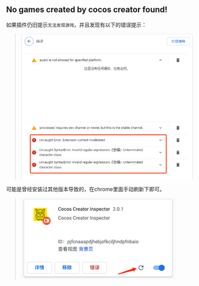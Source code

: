 ## No games created by cocos creator found!

如果插件仍旧提示`无法发现游戏`，并且发现有以下的错误提示：
> ![](cc-inspector1/effb63f4.png)

可能是曾经安装过其他版本导致的，在chrome里面手动刷新下即可。
> ![](cc-inspector1/240379e9.png)
